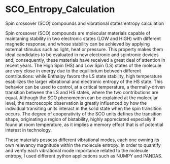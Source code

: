 # SCO_Entropy_Calculation
Spin crossover (SCO) compounds and vibrational states entropy calculation

Spin crossover (SCO) compounds are molecular materials capable of maintaning  stability in two electronic states (LOW and HIGH) with different magnetic response, and whose stability can be achieved by applying external stimulus such as light, heat or pressure. This property makes them ideal candidates to be evaluated in new electronic and spintronic devices and, consequently, these materials have received a great deal of attention in recent years. The High Spin (HS) and Low Spin (LS) states of the molecule are very close in energy due to the equilibrium between different contributions: while Enthalpy favors the LS state stability, high temperature esabilizes the larger vibrational and electronic entropy of the HS state. This behavior can be used to control, at a critical temperature, a thermally-driven transition between the LS and HS states, where the two contributions are equal. Although the SCO phenomenon can be explained at the molecular level, the macroscopic observation is greatly influenced by how the individual transiting units interact in the solid state when the spin transition occurs. The degree of cooperativity of the SCO units defines the transition shape, originating a region of bistability, highly appreciated especially if found at room temperature, as it implies a memory effect that is of potential interest in technology.

These materials possess different vibrational modes, each one owning its own relevancy magnitude within the molecule entropy. In order to quantify and verify each vibrational mode importance related to the molecule entropy, I used different python applications such as NUMPY and PANDAS.
